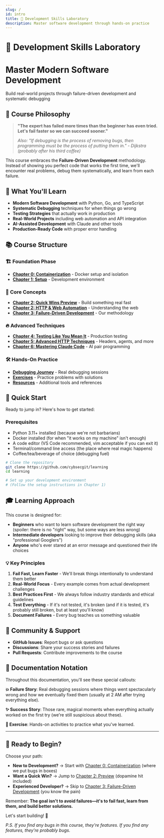 ```yaml
---
slug: /
id: intro
title: 🧪 Development Skills Laboratory
description: Master software development through hands-on practice
---
```


# 🧪 Development Skills Laboratory

<div className="hero hero--primary">
  <div className="container">
    <h1 className="hero__title">Master Modern Software Development</h1>
    <p className="hero__subtitle">
      Build real-world projects through failure-driven development and systematic debugging
    </p>
  </div>
</div>

## 🎯 Course Philosophy

> **"The expert has failed more times than the beginner has even tried. Let's fail faster so we can succeed sooner."**
> 
> *Also: "If debugging is the process of removing bugs, then programming must be the process of putting them in." - Dijkstra (probably after his third coffee)*

This course embraces the **Failure-Driven Development** methodology. Instead of showing you perfect code that works the first time, we'll encounter real problems, debug them systematically, and learn from each failure.

## 🚀 What You'll Learn

- **Modern Software Development** with Python, Go, and TypeScript
- **Systematic Debugging** techniques for when things go wrong
- **Testing Strategies** that actually work in production
- **Real-World Projects** including web automation and API integration
- **AI-Assisted Development** with Claude and other tools
- **Production-Ready Code** with proper error handling

## 📚 Course Structure

### 🏗️ **Foundation Phase**
- [**Chapter 0: Containerization**](chapters/chapter-00-containerization) - Docker setup and isolation
- [**Chapter 1: Setup**](chapters/chapter-01-setup) - Development environment

### 🎯 **Core Concepts**
- [**Chapter 2: Quick Wins Preview**](chapters/chapter-02-preview) - Build something real fast
- [**Chapter 2: HTTP & Web Automation**](chapters/chapter-02-web-scraping) - Understanding the web
- [**Chapter 3: Failure-Driven Development**](chapters/chapter-03-failure-driven-development) - Our methodology

### 🔥 **Advanced Techniques**
- [**Chapter 4: Testing Like You Mean It**](chapters/chapter-04-testing-like-you-mean-it) - Production testing
- [**Chapter 5: Advanced HTTP Techniques**](chapters/chapter-05-user-agents-and-stealth) - Headers, agents, and more
- [**Chapter 6: Mastering Claude Code**](chapters/chapter-06-mastering-claude-code) - AI pair programming

### 🛠️ **Hands-On Practice**
- [**Debugging Journey**](debugging-journey) - Real debugging sessions
- [**Exercises**](exercises) - Practice problems with solutions
- [**Resources**](resources) - Additional tools and references

## 🏁 Quick Start

Ready to jump in? Here's how to get started:

<div className="exercise-box">

### Prerequisites
- Python 3.11+ installed (because we're not barbarians)
- Docker installed (for when "it works on my machine" isn't enough)
- A code editor (VS Code recommended, vim acceptable if you can exit it)
- Terminal/command line access (the place where real magic happens)
- Coffee/tea/beverage of choice (debugging fuel)

</div>

```bash
# Clone the repository
git clone https://github.com/cybsecgit/learning
cd learning

# Set up your development environment
# (Follow the setup instructions in Chapter 1)
```

## 🎓 Learning Approach

This course is designed for:

- **Beginners** who want to learn software development the right way (spoiler: there is no "right" way, but some ways are less wrong)
- **Intermediate developers** looking to improve their debugging skills (aka "professional Googlers")
- **Anyone** who's ever stared at an error message and questioned their life choices

### 💡 Key Principles

1. **Fail Fast, Learn Faster** - We'll break things intentionally to understand them better
2. **Real-World Focus** - Every example comes from actual development challenges
3. **Best Practices First** - We always follow industry standards and ethical guidelines
4. **Test Everything** - If it's not tested, it's broken (and if it is tested, it's probably still broken, but at least you'll know)
5. **Document Failures** - Every bug teaches us something valuable

## 🤝 Community & Support

- **GitHub Issues**: Report bugs or ask questions
- **Discussions**: Share your success stories and failures
- **Pull Requests**: Contribute improvements to the course

## 📖 Documentation Notation

Throughout this documentation, you'll see these special callouts:

<div className="failure-story">

**💥 Failure Story**: Real debugging sessions where things went spectacularly wrong and how we eventually fixed them (usually at 2 AM after trying everything else).

</div>

<div className="success-story">

**✨ Success Story**: Those rare, magical moments when everything actually worked on the first try (we're still suspicious about these).

</div>

<div className="exercise-box">

**🧪 Exercise**: Hands-on activities to practice what you've learned.

</div>

---

## 🌟 Ready to Begin?

Choose your path:

- **New to Development?** → Start with [Chapter 0: Containerization](chapters/chapter-00-containerization) (where we put bugs in boxes)
- **Want a Quick Win?** → Jump to [Chapter 2: Preview](chapters/chapter-02-preview) (dopamine hit included)
- **Experienced Developer?** → Skip to [Chapter 3: Failure-Driven Development](chapters/chapter-03-failure-driven-development) (you know the pain)

Remember: **The goal isn't to avoid failures—it's to fail fast, learn from them, and build better solutions.**

Let's start building! 🚀

*P.S. If you find any bugs in this course, they're features. If you find any features, they're probably bugs.*
